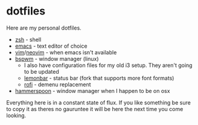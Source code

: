 # dotfiles

Here are my personal dotfiles.
  * [zsh](http://www.zsh.org/) - shell
  * [emacs](https://www.gnu.org/software/emacs/) - text editor of choice
  * [vim](https://github.com/vim/vim)/[neovim](https://github.com/neovim/neovim) - when emacs isn't available
  * [bspwm](https://github.com/baskerville/bspwm) - window manager (linux)
    + I also have configuration files for my old i3 setup. They aren't going to be updated
    + [lemonbar](https://github.com/krypt-n/bar) - status bar (fork that supports more font formats)
    + [rofi](https://github.com/DaveDavenport/rofi) - demenu replacement
  * [hammerspoon](https://github.com/hammerspoon/hammerspoon) - window manager when I happen to be on osx

Everything here is in a constant state of flux. If you like something be sure to copy it as theres no gauruntee it will be here the next time you come looking.
